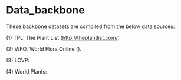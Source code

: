 # Data_backbone

These backbone datasets are compiled from the below data sources:

(1) TPL: The Plant List (http://theplantlist.com/)

(2) WFO: World Flora Online ().

(3) LCVP:

(4) World Plants:
